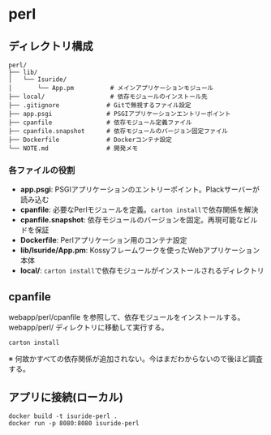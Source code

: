 # perl

## ディレクトリ構成

```
perl/
├── lib/
│   └── Isuride/
│       └── App.pm          # メインアプリケーションモジュール
├── local/                  # 依存モジュールのインストール先
├── .gitignore             # Gitで無視するファイル設定
├── app.psgi               # PSGIアプリケーションエントリーポイント
├── cpanfile               # 依存モジュール定義ファイル
├── cpanfile.snapshot      # 依存モジュールのバージョン固定ファイル
├── Dockerfile             # Dockerコンテナ設定
└── NOTE.md                # 開発メモ
```

### 各ファイルの役割

- **app.psgi**: PSGIアプリケーションのエントリーポイント。Plackサーバーが読み込む
- **cpanfile**: 必要なPerlモジュールを定義。`carton install`で依存関係を解決
- **cpanfile.snapshot**: 依存モジュールのバージョンを固定。再現可能なビルドを保証
- **Dockerfile**: Perlアプリケーション用のコンテナ設定
- **lib/Isuride/App.pm**: Kossyフレームワークを使ったWebアプリケーション本体
- **local/**: `carton install`で依存モジュールがインストールされるディレクトリ


## cpanfile
webapp/perl/cpanfile を参照して、依存モジュールをインストールする。
webapp/perl/ ディレクトリに移動して実行する。

```
carton install
```

※ 何故かすべての依存関係が追加されない。今はまだわからないので後ほど調査する。

## アプリに接続(ローカル)

```
docker build -t isuride-perl .
docker run -p 8080:8080 isuride-perl
```
